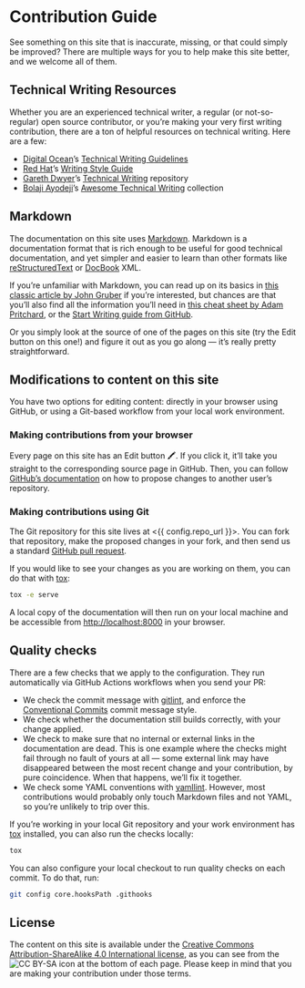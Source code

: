 # Contribution Guide

See something on this site that is inaccurate, missing, or that could
simply be improved? There are multiple ways for you to help make this
site better, and we welcome all of them.


## Technical Writing Resources

Whether you are an experienced technical writer, a regular (or
not-so-regular) open source contributor, or you’re making your very
first writing contribution, there are a ton of helpful resources on
technical writing. Here are a few:

* [Digital Ocean](https://www.digitalocean.com/)’s [Technical Writing
  Guidelines](https://www.digitalocean.com/community/tutorials/digitalocean-s-technical-writing-guidelines)
* [Red Hat](https://www.redhat.com)’s [Writing Style
  Guide](https://github.com/StyleGuides/WritingStyleGuide)
* [Gareth Dwyer](https://dwyer.co.za/)’s [Technical
  Writing](https://github.com/sixhobbits/technical-writing) repository
* [Bolaji Ayodeji](https://www.bolajiayodeji.com/)’s [Awesome
  Technical
  Writing](https://github.com/BolajiAyodeji/awesome-technical-writing)
  collection


## Markdown

The documentation on this site uses
[Markdown](https://en.wikipedia.org/wiki/Markdown). Markdown is a
documentation format that is rich enough to be useful for good
technical documentation, and yet simpler and easier to learn than
other formats like
[reStructuredText](https://en.wikipedia.org/wiki/ReStructuredText) or
[DocBook](https://en.wikipedia.org/wiki/DocBook) XML.

If you’re unfamiliar with Markdown, you can read up on its basics in
[this classic article by John
Gruber](https://daringfireball.net/projects/markdown/) if you’re
interested, but chances are that you’ll also find all the information
you’ll need in [this cheat sheet by Adam
Pritchard](https://github.com/adam-p/markdown-here/wiki/Markdown-Cheatsheet),
or the [Start Writing guide from
GitHub](https://docs.github.com/en/get-started/writing-on-github/getting-started-with-writing-and-formatting-on-github/basic-writing-and-formatting-syntax).

Or you simply look at the source of one of the pages on this site (try
the Edit button on this one!) and figure it out as you go along — it’s
really pretty straightforward.

## Modifications to content on this site

You have two options for editing content: directly in your browser
using GitHub, or using a Git-based workflow from your local work
environment.


### Making contributions from your browser

Every page on this site has an Edit button 🖍️. If you click it, it’ll
take you straight to the corresponding source page in GitHub. Then,
you can follow [GitHub’s
documentation](https://docs.github.com/en/repositories/working-with-files/managing-files/editing-files#editing-files-in-another-users-repository)
on how to propose changes to another user’s repository.


### Making contributions using Git

The Git repository for this site lives at <{{ config.repo_url }}>. You
can fork that repository, make the proposed changes in your fork, and
then send us a standard [GitHub pull
request](https://docs.github.com/en/pull-requests/collaborating-with-pull-requests/proposing-changes-to-your-work-with-pull-requests/about-pull-requests).

If you would like to see your changes as you are working on them, you
can do that with [tox](https://tox.wiki/en/latest/):

```bash
tox -e serve
```

A local copy of the documentation will then run on your local machine
and be accessible from <http://localhost:8000> in your browser.


## Quality checks

There are a few checks that we apply to the configuration. They run
automatically via GitHub Actions workflows when you send your PR:

* We check the commit message with
  [gitlint](https://jorisroovers.com/gitlint/), and enforce the
  [Conventional
  Commits](https://www.conventionalcommits.org/en/v1.0.0/) commit
  message style.
* We check whether the documentation still builds correctly, with your
  change applied.
* We check to make sure that no internal or external links in the
  documentation are dead. This is one example where the checks might
  fail through no fault of yours at all — some external link may have
  disappeared between the most recent change and your contribution, by
  pure coincidence. When that happens, we’ll fix it together.
* We check some YAML conventions with
  [yamllint](https://yamllint.readthedocs.io/en/stable/). However,
  most contributions would probably only touch Markdown files and not
  YAML, so you’re unlikely to trip over this.

If you’re working in your local Git repository and your work
environment has [tox](https://tox.wiki/en/latest/) installed, you can
also run the checks locally:

```bash
tox
```

You can also configure your local checkout to run quality checks on
each commit. To do that, run:

```bash
git config core.hooksPath .githooks
```

## License

The content on this site is available under the [Creative Commons
Attribution-ShareAlike 4.0 International
license](https://creativecommons.org/licenses/by-sa/4.0/), as you can
see from the
![CC BY-SA](https://mirrors.creativecommons.org/presskit/buttons/80x15/svg/by-sa.svg)
icon at the bottom of each page. Please keep in mind that you are
making your contribution under those terms.
